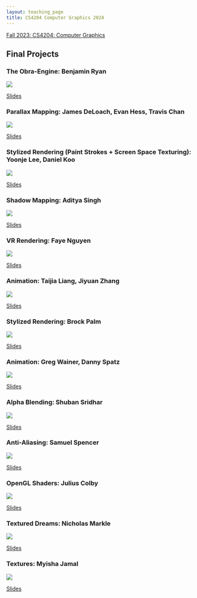 ```yaml
---
layout: teaching_page
title: CS4204 Computer Graphics 2024
---
```


[Fall 2023: CS4204: Computer Graphics]({{root_url}}/assets/pdfs/4204_syllabus.pdf)

## Final Projects

### The Obra-Engine: Benjamin Ryan

![]({{root_url}}/assets/images/courses/cs4204_fall_2024/ben.gif)

[Slides]({{root_url}}/assets/images/courses/cs4204_fall_2024/ben.pdf)

### Parallax Mapping: James DeLoach, Evan Hess, Travis Chan

![]({{root_url}}/assets/images/courses/cs4204_fall_2024/mario.gif)

[Slides]({{root_url}}/assets/images/courses/cs4204_fall_2024/mario_parallax.pdf)

### Stylized Rendering (Paint Strokes + Screen Space Texturing): Yoonje Lee, Daniel Koo

![]({{root_url}}/assets/images/courses/cs4204_fall_2024/paint_stylized.gif)

[Slides]({{root_url}}/assets/images/courses/cs4204_fall_2024/paint_stylized.pdf)
 
### Shadow Mapping: Aditya Singh

![]({{root_url}}/assets/images/courses/cs4204_fall_2024/aditya.png)

[Slides]({{root_url}}/assets/images/courses/cs4204_fall_2024/aditya.pdf)
 
### VR Rendering: Faye Nguyen

![]({{root_url}}/assets/images/courses/cs4204_fall_2024/faye.png)

[Slides]({{root_url}}/assets/images/courses/cs4204_fall_2024/faye.pdf)

### Animation: Taijia Liang, Jiyuan Zhang

![]({{root_url}}/assets/images/courses/cs4204_fall_2024/rubiks_cube.PNG)

[Slides]({{root_url}}/assets/images/courses/cs4204_fall_2024/rubiks_cube.pdf)
 
### Stylized Rendering: Brock Palm

![]({{root_url}}/assets/images/courses/cs4204_fall_2024/brock.PNG)

[Slides]({{root_url}}/assets/images/courses/cs4204_fall_2024/brock.pdf)

### Animation: Greg Wainer, Danny Spatz

![]({{root_url}}/assets/images/courses/cs4204_fall_2024/danny_greg.PNG)

[Slides]({{root_url}}/assets/images/courses/cs4204_fall_2024/danny_greg.gif)
 
### Alpha Blending: Shuban Sridhar

![]({{root_url}}/assets/images/courses/cs4204_fall_2024/shuban.PNG)

[Slides]({{root_url}}/assets/images/courses/cs4204_fall_2024/shuban.pdf)

### Anti-Aliasing: Samuel Spencer

![]({{root_url}}/assets/images/courses/cs4204_fall_2024/spencer.PNG)

[Slides]({{root_url}}/assets/images/courses/cs4204_fall_2024/spencer.pdf)
 
### OpenGL Shaders: Julius Colby

![]({{root_url}}/assets/images/courses/cs4204_fall_2024/julius.gif)

[Slides]({{root_url}}/assets/images/courses/cs4204_fall_2024/julius.pdf)

### Textured Dreams: Nicholas Markle

![]({{root_url}}/assets/images/courses/cs4204_fall_2024/nicholas_textures.png)

[Slides]({{root_url}}/assets/images/courses/cs4204_fall_2024/nicholas_textures.pdf)

### Textures: Myisha Jamal

![]({{root_url}}/assets/images/courses/cs4204_fall_2024/myisha.PNG)

[Slides]({{root_url}}/assets/images/courses/cs4204_fall_2024/myisha.pdf)